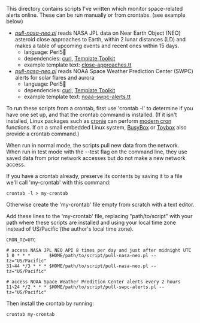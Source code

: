 This directory contains scripts I've written which monitor space-related alerts online. These can be run manually or from crontabs. (see example below)

- *[pull-nasa-neo.pl](pull-nasa-neo.pl)* reads NASA JPL data on Near Earth Object (NEO) asteroid close approaches to Earth, within 2 lunar distances (LD) and makes a table of upcoming events and recent ones within 15 days.
  - language: Perl5🐪
  - dependencies: [curl](https://curl.se/), [Template Toolkit](http://www.template-toolkit.org/)
  - example template text: [close-approaches.tt](close-approaches.tt)
- *[pull-nasa-neo.pl](pull-nasa-neo.pl)* reads NOAA Space Weather Prediction Center (SWPC) alerts for solar flares and aurora
  - language: Perl5🐪
  - dependencies: [curl](https://curl.se/), [Template Toolkit](http://www.template-toolkit.org/)
  - example template text: [noaa-swpc-alerts.tt](noaa-swpc-alerts.tt)

To run these scripts from a crontab, first use 'crontab -l' to determine if you have one set up, and that the crontab command is installed. (If it isn't installed, Linux packages such as [cronie](https://github.com/cronie-crond/cronie) can perform [modern cron](https://en.wikipedia.org/wiki/Cron#Modern_versions) functions. If on a small embedded Linux system, [BusyBox](https://en.wikipedia.org/wiki/BusyBox) or [Toybox](https://en.wikipedia.org/wiki/Toybox) also provide a crontab command.)

When run in normal mode, the scripts pull new data from the network. When run in test mode with the --test flag on the command line, they use saved data from prior network accesses but do not make a new network access.

If you have a crontab already, preserve its contents by saving it to a file we'll call 'my-crontab' with this command:

    crontab -l > my-crontab

Otherwise create the 'my-crontab' file empty from scratch with a text editor.

Add these lines to the 'my-crontab' file, replacing "path/to/script" with your path where these scripts are installed and using your local time zone instead of US/Pacific (the author's local time zone).

    CRON_TZ=UTC

    # access NASA JPL NEO API 8 times per day and just after midnight UTC
    1 0 * * *       $HOME/path/to/script/pull-nasa-neo.pl --tz="US/Pacific"
    31~44 */3 * * * $HOME/path/to/script/pull-nasa-neo.pl --tz="US/Pacific"

    # access NOAA Space Weather Predition Center alerts every 2 hours
    11~24 */2 * * * $HOME/path/to/script/pull-swpc-alerts.pl --tz="US/Pacific"

Then install the crontab by running:

    crontab my-crontab
